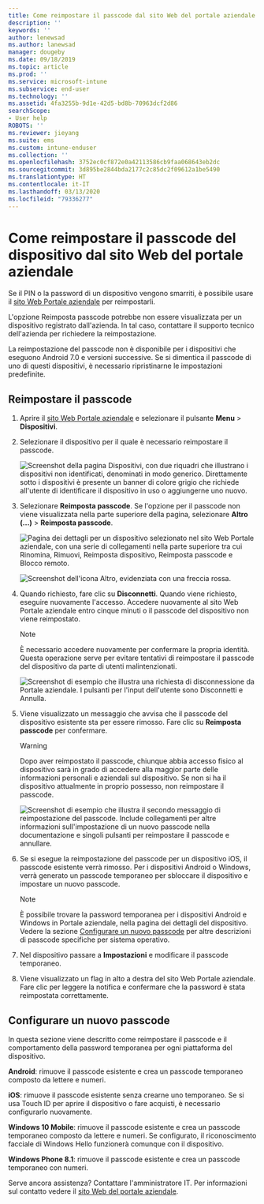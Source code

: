 ```yaml
---
title: Come reimpostare il passcode dal sito Web del portale aziendale | Microsoft Docs
description: ''
keywords: ''
author: lenewsad
ms.author: lanewsad
manager: dougeby
ms.date: 09/18/2019
ms.topic: article
ms.prod: ''
ms.service: microsoft-intune
ms.subservice: end-user
ms.technology: ''
ms.assetid: 4fa3255b-9d1e-42d5-bd8b-70963dcf2d86
searchScope:
- User help
ROBOTS: ''
ms.reviewer: jieyang
ms.suite: ems
ms.custom: intune-enduser
ms.collection: ''
ms.openlocfilehash: 3752ec0cf872e0a42113586cb9faa068643eb2dc
ms.sourcegitcommit: 3d895be2844bda2177c2c85dc2f09612a1be5490
ms.translationtype: HT
ms.contentlocale: it-IT
ms.lasthandoff: 03/13/2020
ms.locfileid: "79336277"
---
```

# <a name="how-to-reset-your-device-passcode-from-the-company-portal-website"></a>Come reimpostare il passcode del dispositivo dal sito Web del portale aziendale

Se il PIN o la password di un dispositivo vengono smarriti, è possibile usare il [sito Web Portale aziendale](https://portal.manage.microsoft.com) per reimpostarli. 

L'opzione Reimposta passcode potrebbe non essere visualizzata per un dispositivo registrato dall'azienda. In tal caso, contattare il supporto tecnico dell'azienda per richiedere la reimpostazione.  

La reimpostazione del passcode non è disponibile per i dispositivi che eseguono Android 7.0 e versioni successive. Se si dimentica il passcode di uno di questi dispositivi, è necessario ripristinarne le impostazioni predefinite.  

## <a name="reset-your-passcode"></a>Reimpostare il passcode

1. Aprire il [sito Web Portale aziendale](https://portal.manage.microsoft.com) e selezionare il pulsante __Menu__ > __Dispositivi__.  

2. Selezionare il dispositivo per il quale è necessario reimpostare il passcode.  

    ![Screenshot della pagina Dispositivi, con due riquadri che illustrano i dispositivi non identificati, denominati in modo generico. Direttamente sotto i dispositivi è presente un banner di colore grigio che richiede all'utente di identificare il dispositivo in uso o aggiungerne uno nuovo.](./media/rename-reset-device-step2-1808.png) 

3. Selezionare **Reimposta passcode**. Se l'opzione per il passcode non viene visualizzata nella parte superiore della pagina, selezionare **Altro (...)**  > **Reimposta passcode**.   

   ![Pagina dei dettagli per un dispositivo selezionato nel sito Web Portale aziendale, con una serie di collegamenti nella parte superiore tra cui Rinomina, Rimuovi, Reimposta dispositivo, Reimposta passcode e Blocco remoto. ](./media/rename-reset-device-1808.png)   

    ![Screenshot dell'icona Altro, evidenziata con una freccia rossa.](./media/rename-reset-device-step3-more-1808.png)  

4. Quando richiesto, fare clic su **Disconnetti**. Quando viene richiesto, eseguire nuovamente l'accesso. Accedere nuovamente al sito Web Portale aziendale entro cinque minuti o il passcode del dispositivo non viene reimpostato.  

   > [!NOTE]
   > È necessario accedere nuovamente per confermare la propria identità. Questa operazione serve per evitare tentativi di reimpostare il passcode del dispositivo da parte di utenti malintenzionati.

   ![Screenshot di esempio che illustra una richiesta di disconnessione da Portale aziendale. I pulsanti per l'input dell'utente sono Disconnetti e Annulla.](./media/iwp-reset-passcode-popup-1808.png)

5. Viene visualizzato un messaggio che avvisa che il passcode del dispositivo esistente sta per essere rimosso. Fare clic su **Reimposta passcode** per confermare.  
    > [!WARNING]
    > Dopo aver reimpostato il passcode, chiunque abbia accesso fisico al dispositivo sarà in grado di accedere alla maggior parte delle informazioni personali e aziendali sul dispositivo. Se non si ha il dispositivo attualmente in proprio possesso, non reimpostare il passcode.  

   ![Screenshot di esempio che illustra il secondo messaggio di reimpostazione del passcode. Include collegamenti per altre informazioni sull'impostazione di un nuovo passcode nella documentazione e singoli pulsanti per reimpostare il passcode e annullare.](./media/iwp-reset-passcode-popup2-1808.png) 

6. Se si esegue la reimpostazione del passcode per un dispositivo iOS, il passcode esistente verrà rimosso. Per i dispositivi Android o Windows, verrà generato un passcode temporaneo per sbloccare il dispositivo e impostare un nuovo passcode. 

   > [!NOTE]
   > È possibile trovare la password temporanea per i dispositivi Android e Windows in Portale aziendale, nella pagina dei dettagli del dispositivo. Vedere la sezione [Configurare un nuovo passcode](reset-your-passcode-cpwebsite.md#set-up-a-new-passcode) per altre descrizioni di passcode specifiche per sistema operativo.  
   
7. Nel dispositivo passare a **Impostazioni** e modificare il passcode temporaneo. 

8. Viene visualizzato un flag in alto a destra del sito Web Portale aziendale. Fare clic per leggere la notifica e confermare che la password è stata reimpostata correttamente.  

## <a name="set-up-a-new-passcode"></a>Configurare un nuovo passcode  

In questa sezione viene descritto come reimpostare il passcode e il comportamento della password temporanea per ogni piattaforma del dispositivo.  

**Android**: rimuove il passcode esistente e crea un passcode temporaneo composto da lettere e numeri.

**iOS**: rimuove il passcode esistente senza crearne uno temporaneo. Se si usa Touch ID per aprire il dispositivo o fare acquisti, è necessario configurarlo nuovamente.  

**Windows 10 Mobile**: rimuove il passcode esistente e crea un passcode temporaneo composto da lettere e numeri. Se configurato, il riconoscimento facciale di Windows Hello funzionerà comunque con il dispositivo.

**Windows Phone 8.1**: rimuove il passcode esistente e crea un passcode temporaneo con numeri.  

Serve ancora assistenza? Contattare l'amministratore IT. Per informazioni sul contatto vedere il [sito Web del portale aziendale](https://go.microsoft.com/fwlink/?linkid=2010980).  
